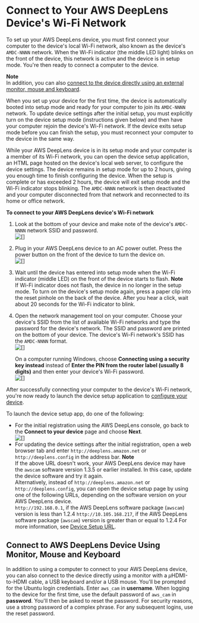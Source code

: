 # Connect to Your AWS DeepLens Device's Wi\-Fi Network<a name="deeplens-getting-started-connect"></a>

To set up your AWS DeepLens device, you must first connect your computer to the device's local Wi\-Fi network, also known as the device's `AMDC-NNNN` network\. When the Wi\-Fi indicator \(the middle LED light\) blinks on the front of the device, this network is active and the device is in setup mode\. You're then ready to connect a computer to the device\. 

**Note**  
In addition, you can also [connect to the device directly using an external monitor, mouse and keyboard](#connect-to-v1-device-directly-with-monitor-mouse-keyboard)\. 

When you set up your device for the first time, the device is automatically booted into setup mode and ready for your computer to join its `AMDC-NNNN` network\. To update device settings after the initial setup, you must explicitly turn on the device setup mode \(instructions given below\) and then have your computer rejoin the device's Wi\-Fi network\. If the device exits setup mode before you can finish the setup, you must reconnect your computer to the device in the same way\.

While your AWS DeepLens device is in its setup mode and your computer is a member of its Wi\-Fi network, you can open the device setup application, an HTML page hosted on the device's local web server, to configure the device settings\. The device remains in setup mode for up to 2 hours, giving you enough time to finish configuring the device\. When the setup is complete or has exceeded 2 hours, the device will exit setup mode and the Wi\-Fi indicator stops blinking\. The `AMDC-NNNN` network is then deactivated and your computer disconnected from that network and reconnected to its home or office network\. 

**To connect to your AWS DeepLens device's Wi\-Fi network**

1. Look at the bottom of your device and make note of the device's `AMDC-NNNN` network SSID and password\.  
![\[\]](http://docs.aws.amazon.com/deeplens/latest/dg/images/deeplens-bottom-ssid-pwd.png)

1. Plug in your AWS DeepLens device to an AC power outlet\. Press the power button on the front of the device to turn the device on\.   
![\[\]](http://docs.aws.amazon.com/deeplens/latest/dg/images/deeplens-plug-in-power-on.png)

1. Wait until the device has entered into setup mode when the Wi\-Fi indicator \(middle LED\) on the front of the device starts to flash\. 
**Note**  
If Wi\-Fi indicator does not flash, the device in no longer in the setup mode\. To turn on the device's setup mode again, press a paper clip into the reset pinhole on the back of the device\. After you hear a click, wait about 20 seconds for the Wi\-Fi indicator to blink\. 

1. Open the network management tool on your computer\. Choose your device's SSID from the list of available Wi\-Fi networks and type the password for the device's network\. The SSID and password are printed on the bottom of your device\. The device's Wi\-Fi network's SSID has the `AMDC-NNNN` format\.   
![\[\]](http://docs.aws.amazon.com/deeplens/latest/dg/images/deeplens-ssid-connect.png)

   On a computer running Windows, choose **Connecting using a security key instead** instead of **Enter the PIN from the router label \(usually 8 digits\)** and then enter your device's Wi\-Fi password\.   
![\[\]](http://docs.aws.amazon.com/deeplens/latest/dg/images/type-device-wifi-password-in-windows.png)

After successfully connecting your computer to the device's Wi\-Fi network, you're now ready to launch the device setup application to [configure your device](deeplens-getting-started-set-up.md)\. 

To launch the device setup app, do one of the following:
+ For the initial registration using the AWS DeepLens console, go back to the **Connect to your device** page and choose **Next**\.   
![\[\]](http://docs.aws.amazon.com/deeplens/latest/dg/images/deeplens-registration-connect-to-device.png)
+ For updating the device settings after the initial registration, open a web browser tab and enter `http://deeplens.amazon.net` or `http://deeplens.config` in the address bar\. 
**Note**  
If the above URL doesn't work, your AWS DeepLens device may have the `awscam` software version 1\.3\.5 or earlier installed\. In this case, update the device software and try it again\.   
Alternatively, instead of `http://deeplens.amazon.net` or `http://deeplens.config`, you can open the device setup page by using one of the following URLs, depending on the software version on your AWS DeepLens device\.   
 `http://192.168.0.1`, if the AWS DeepLens software package \(`awscam`\) version is less than 1\.2\.4
 `http://10.105.168.217`, if the AWS DeepLens software package \(`awscam`\) version is greater than or equal to 1\.2\.4
For more information, see [Device Setup URL](troubleshooting-device-registration.md#troubleshooting-device-registration-8)\.

## Connect to AWS DeepLens Device Using Monitor, Mouse and Keyboard<a name="connect-to-v1-device-directly-with-monitor-mouse-keyboard"></a>

In addition to using a computer to connect to your AWS DeepLens device, you can also connect to the device directly using a monitor with a *μ*HDMI\-to\-HDMI cable, a USB keyboard and/or a USB mouse\. You'll be prompted for the Ubuntu login credentials\. Enter `aws_cam` in **username**\. When logging to the device for the first time, use the default password of `aws_cam` in **password**\. You'll then be asked to reset the password\. For security reasons, use a strong password of a complex phrase\. For any subsequent logins, use the reset password\.